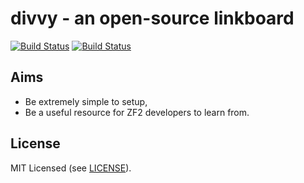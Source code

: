 # divvy - an open-source linkboard

[![Build Status](https://secure.travis-ci.org/rmasters/divvy.png?branch=master)](https://travis-ci.org/rmasters/divvy)
[![Build Status](https://secure.travis-ci.org/rmasters/divvy.png?branch=develop)](https://travis-ci.org/rmasters/divvy)

## Aims

*   Be extremely simple to setup,
*   Be a useful resource for ZF2 developers to learn from.

## License

MIT Licensed (see [LICENSE][License file]).

[License file]: https://github.com/rmasters/divvy/blob/masters/LICENSE
